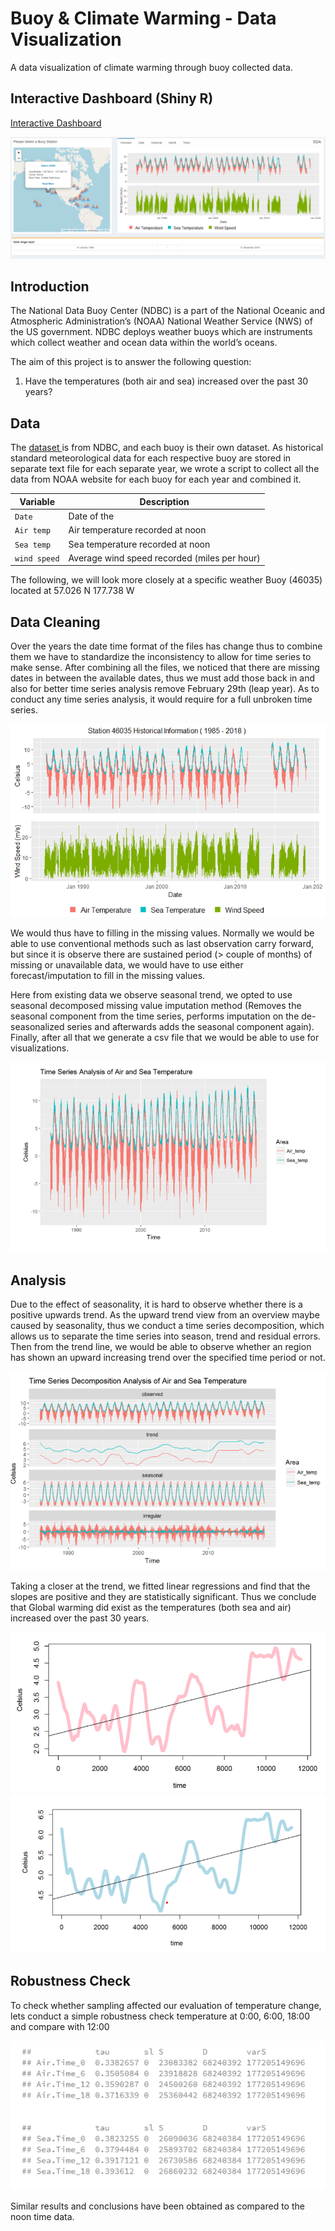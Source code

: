 # Buoy & Climate Warming - Data Visualization

A data visualization of climate warming through buoy collected data.

## Interactive Dashboard (Shiny R)

<a href = https://kclt.shinyapps.io/climate_warming> Interactive Dashboard</a>

![alt text](./www/dashboard.png)

## Introduction
The National Data Buoy Center (NDBC) is a part of the
National Oceanic and Atmospheric Administration’s (NOAA)
National Weather Service (NWS) of the US government. NDBC deploys weather buoys which are instruments which
collect weather and ocean data within the world’s oceans.

The aim of this project is to answer the following question:
1. Have the temperatures (both air and sea) increased over the past 30 years? 

## Data
The <a href = https://www.ndbc.noaa.gov/> dataset </a> is from NDBC, and each buoy is their own dataset. As historical standard meteorological data for each respective buoy are stored in separate text file for each separate year, we wrote a script to collect all the data from NOAA website for each buoy for each year and combined it.

| Variable | Description |
| --- | --- |
| `Date` | Date of the  |
| `Air temp` | Air temperature recorded at noon |
| `Sea temp` | Sea temperature recorded at noon |
| `wind speed` | Average wind speed recorded (miles per hour) |

The following, we will look more closely at a specific weather Buoy (46035) located at 57.026 N 177.738 W

## Data Cleaning 

Over the years the date time format of the files has change thus to combine them we have to standardize the inconsistency to allow for time series to make sense. After combining all the files, we noticed that there are missing dates in between the available dates, thus we must add those back in and also for better time series analysis remove February 29th (leap year). As to conduct any time series analysis, it would require for a full unbroken time series. 

![alt text](./www/raw.PNG)

We would thus have to filling in the missing values. Normally we would be able to use conventional methods such as last observation carry forward, but since it is observe there are sustained period (> couple of months) of missing or unavailable data, we would have to use either forecast/imputation to fill in the missing values. 

Here from existing data we observe seasonal trend, we opted to use seasonal decomposed missing value imputation method (Removes the seasonal component from the time series, performs imputation on the de-seasonalized series and afterwards adds the seasonal component again). Finally, after all that we generate a csv file that we would be able to use for visualizations.

![alt text](./www/cleaned.png)


## Analysis

Due to the effect of seasonality, it is hard to observe whether there is a positive upwards trend. As the upward trend view from an overview maybe caused by seasonality, thus we conduct a time series decomposition, which allows us to separate the time series into season, trend and residual errors. Then from the trend line, we would be able to observe whether an region has shown an upward increasing trend over the specified time period or not.

![alt text](./www/decompose.png)

Taking a closer at the trend, we fitted linear regressions and find that the slopes are positive and they are statistically significant. Thus we conclude that Global warming did exist as the temperatures (both sea and air) increased over the past 30 years.

![alt text](./www/trendA.png)
![alt text](./www/trendS.png)

## Robustness Check

To check whether sampling affected our evaluation of temperature change, lets conduct a simple robustness check temperature at 0:00, 6:00, 18:00 and compare with 12:00

![alt text](./www/robust.png)

Similar results and conclusions have been obtained as
compared to the noon time data.



